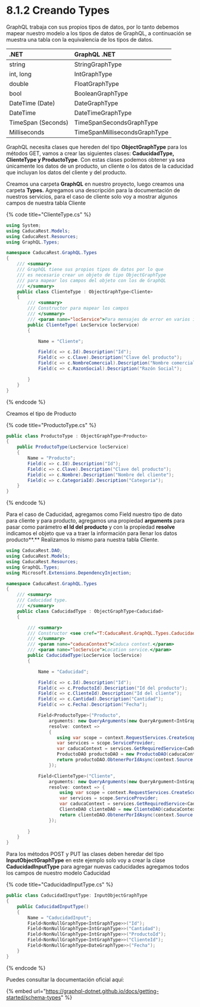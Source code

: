 # 8.1.2 Creando Types

GraphQL trabaja con sus propios tipos de datos, por lo tanto debemos mapear nuestro modelo a los tipos de datos de GraphQL, a continuación se muestra una tabla con la equivalencia de los tipos de datos.

| .NET | GraphQL .NET |
| :--- | :--- |
| string | StringGraphType |
| int, long | IntGraphType |
| double | FloatGraphType |
| bool | BooleanGraphType |
| DateTime \(Date\) | DateGraphType |
| DateTime | DateTimeGraphType |
| TimeSpan \(Seconds\) | TimeSpanSecondsGraphType |
| Milliseconds | TimeSpanMillisecondsGraphType |

GraphQL necesita clases que hereden del tipo **ObjectGraphType** para los métodos GET, vamos a crear las siguientes clases: **CaducidadType, ClienteType y ProductoType**. Con estas clases podemos obtener ya sea únicamente los datos de un producto, un cliente o los datos de la caducidad que incluyan los datos del cliente y del producto.

Creamos una carpeta **GraphQL** en nuestro proyecto, luego creamos una carpeta **Types.** Agregamos una descripción para la documentación de nuestros servicios, para el caso de cliente solo voy a mostrar algunos campos de nuestra tabla Cliente

{% code title="ClienteType.cs" %}
```csharp
using System;
using CaducaRest.Models;
using CaducaRest.Resources;
using GraphQL.Types;

namespace CaducaRest.GraphQL.Types
{
    /// <summary>
    /// GraphQL tiene sus propios tipos de datos por lo que
    /// es necesario crear un objeto de tipo ObjectGraphType
    /// para mapear los campos del objeto con los de GraphQL
    /// </summary>
    public class ClienteType : ObjectGraphType<Cliente>
    {
        /// <summary>
        /// Constructor para mapear los campos
        /// </summary>
        /// <param name="locService">Para mensajes de error en varios idiomas</param>
        public ClienteType( LocService locService)
        {

            Name = "Cliente";

            Field(c => c.Id).Description("Id");
            Field(c => c.Clave).Description("Clave del producto");
            Field(c => c.NombreComercial).Description("Nombre comercial del cliente");
            Field(c => c.RazonSocial).Description("Razón Social");

        }
    }
}
```
{% endcode %}

Creamos el tipo de Producto

{% code title="ProductoType.cs" %}
```csharp
public class ProductoType : ObjectGraphType<Producto>
{
    public ProductoType(LocService locService)
    {          
        Name = "Producto";
        Field(c => c.Id).Description("Id");
        Field(c => c.Clave).Description("Clave del producto");
        Field(c => c.Nombre).Description("Nombre del cliente");
        Field(c => c.CategoriaId).Description("Categoria");           
    }
}
```
{% endcode %}

Para el caso de Caducidad, agregamos como Field nuestro tipo de dato para cliente y para producto, agregamos una propiedad **arguments** para pasar como parámetro **el Id del producto** y con la propiedad **resolve** indicamos el objeto que va a traer la información para llenar los datos producto**.** Realizamos lo mismo para nuestra tabla Cliente.

```csharp
using CaducaRest.DAO;
using CaducaRest.Models;
using CaducaRest.Resources;
using GraphQL.Types;
using Microsoft.Extensions.DependencyInjection;

namespace CaducaRest.GraphQL.Types
{
    /// <summary>
    /// Caducidad type.
    /// </summary>
    public class CaducidadType : ObjectGraphType<Caducidad>
    {

        /// <summary>
        /// Constructor <see cref="T:CaducaRest.GraphQL.Types.CaducidadType"/> class.
        /// </summary>
        /// <param name="caducaContext">Caduca context.</param>
        /// <param name="locService">Location service.</param>
        public CaducidadType(LocService locService)
        {

            Name = "Caducidad";

            Field(c => c.Id).Description("Id");
            Field(c => c.ProductoId).Description("Id del producto");
            Field(c => c.ClienteId).Description("Id del cliente");
            Field(c => c.Cantidad).Description("Cantidad");
            Field(c => c.Fecha).Description("Fecha");

            Field<ProductoType>("Producto",
                arguments: new QueryArguments(new QueryArgument<IntGraphType> { Name = "Id" }),
                resolve: context =>
                {
                   using var scope = context.RequestServices.CreateScope();
                   var services = scope.ServiceProvider;
                   var caducaContext = services.GetRequiredService<CaducaContext>();
                   ProductoDAO productoDAO = new ProductoDAO(caducaContext, locService);
                   return productoDAO.ObtenerPorIdAsync(context.Source.Id).Result;
                });

            Field<ClienteType>("Cliente", 
                arguments: new QueryArguments(new QueryArgument<IntGraphType> { Name = "Id" }),
                resolve: context => {
                    using var scope = context.RequestServices.CreateScope();
                    var services = scope.ServiceProvider;
                    var caducaContext = services.GetRequiredService<CaducaContext>();
                    ClienteDAO clienteDAO = new ClienteDAO(caducaContext, locService);
                    return clienteDAO.ObtenerPorIdAsync(context.Source.Id).Result;
                });
            
        }
    }
}

```

Para los métodos POST y PUT las clases deben heredar del tipo **InputObjectGraphType** en este ejemplo solo voy a crear la clase **CaducidadInputType** para agregar nuevas caducidades agregamos todos los campos de nuestro modelo Caducidad

{% code title="CaducidadInputType.cs" %}
```csharp
public class CaducidadInputType: InputObjectGraphType
{
    public CaducidadInputType()
    {
        Name = "CaducidadInput";
        Field<NonNullGraphType<IntGraphType>>("Id");
        Field<NonNullGraphType<IntGraphType>>("Cantidad");
        Field<NonNullGraphType<IntGraphType>>("ProductoId");
        Field<NonNullGraphType<IntGraphType>>("ClienteId");
        Field<NonNullGraphType<DateGraphType>>("Fecha");
    }
}
```
{% endcode %}

Puedes consultar la documentación oficial aquí:

{% embed url="https://graphql-dotnet.github.io/docs/getting-started/schema-types" %}



